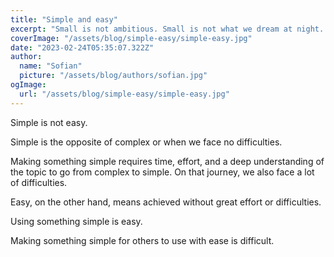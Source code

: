 ```yaml
---
title: "Simple and easy"
excerpt: "Small is not ambitious. Small is not what we dream at night. But small is a first step."
coverImage: "/assets/blog/simple-easy/simple-easy.jpg"
date: "2023-02-24T05:35:07.322Z"
author:
  name: "Sofian"
  picture: "/assets/blog/authors/sofian.jpg"
ogImage:
  url: "/assets/blog/simple-easy/simple-easy.jpg"
---
```

Simple is not easy.

Simple is the opposite of complex or when we face no difficulties.

Making something simple requires time, effort, and a deep understanding of the topic to go from complex to simple. On that journey, we also face a lot of difficulties. 

Easy, on the other hand,  means achieved without great effort or difficulties. 

Using something simple is easy.

Making something simple for others to use with ease is difficult. 
